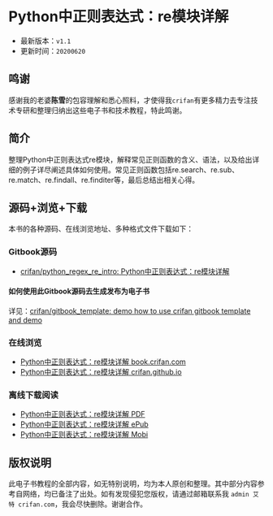 # Python中正则表达式：re模块详解

* 最新版本：`v1.1`
* 更新时间：`20200620`

## 鸣谢

感谢我的老婆**陈雪**的包容理解和悉心照料，才使得我`crifan`有更多精力去专注技术专研和整理归纳出这些电子书和技术教程，特此鸣谢。

## 简介

整理Python中正则表达式re模块，解释常见正则函数的含义、语法，以及给出详细的例子详尽阐述具体如何使用。常见正则函数包括re.search、re.sub、re.match、re.findall、re.finditer等，最后总结出相关心得。

## 源码+浏览+下载

本书的各种源码、在线浏览地址、多种格式文件下载如下：

### Gitbook源码

* [crifan/python_regex_re_intro: Python中正则表达式：re模块详解](https://github.com/crifan/python_regex_re_intro)

#### 如何使用此Gitbook源码去生成发布为电子书

详见：[crifan/gitbook_template: demo how to use crifan gitbook template and demo](https://github.com/crifan/gitbook_template)

### 在线浏览

* [Python中正则表达式：re模块详解 book.crifan.com](http://book.crifan.com/books/python_regex_re_intro/website)
* [Python中正则表达式：re模块详解 crifan.github.io](https://crifan.github.io/python_regex_re_intro/website)

### 离线下载阅读

* [Python中正则表达式：re模块详解 PDF](http://book.crifan.com/books/python_regex_re_intro/pdf/python_regex_re_intro.pdf)
* [Python中正则表达式：re模块详解 ePub](http://book.crifan.com/books/python_regex_re_intro/epub/python_regex_re_intro.epub)
* [Python中正则表达式：re模块详解 Mobi](http://book.crifan.com/books/python_regex_re_intro/mobi/python_regex_re_intro.mobi)

## 版权说明

此电子书教程的全部内容，如无特别说明，均为本人原创和整理。其中部分内容参考自网络，均已备注了出处。如有发现侵犯您版权，请通过邮箱联系我 `admin 艾特 crifan.com`，我会尽快删除。谢谢合作。